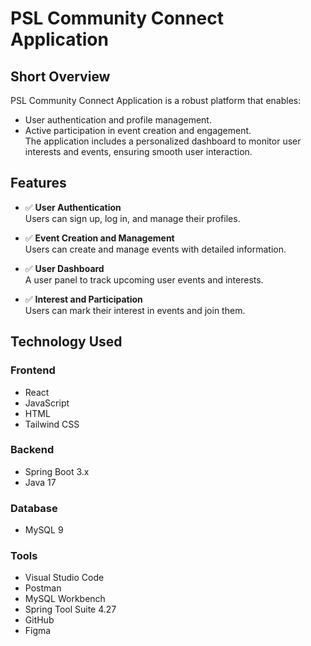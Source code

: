 # **PSL Community Connect Application**



## **Short Overview**  

PSL Community Connect Application is a robust platform that enables:  
- User authentication and profile management.  
- Active participation in event creation and engagement.  
The application includes a personalized dashboard to monitor user interests and events, ensuring smooth user interaction.




## **Features**  


- ✅ **User Authentication**  
  Users can sign up, log in, and manage their profiles.  

- ✅ **Event Creation and Management**  
  Users can create and manage events with detailed information.  

- ✅ **User Dashboard**  
  A user panel to track upcoming user events and interests.  

- ✅ **Interest and Participation**  
  Users can mark their interest in events and join them.  



## **Technology Used** 


### **Frontend**  
- React  
- JavaScript  
- HTML  
- Tailwind CSS  

### **Backend**  
- Spring Boot 3.x  
- Java 17  

### **Database**  
- MySQL 9  

### **Tools**  
- Visual Studio Code  
- Postman  
- MySQL Workbench  
- Spring Tool Suite 4.27  
- GitHub  
- Figma  




